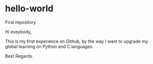 # hello-world
First repository

Hi eveybody,

This is my first experience on Github, by the way I want to upgrade my global learning on Python and C languages.

Best Regards.
